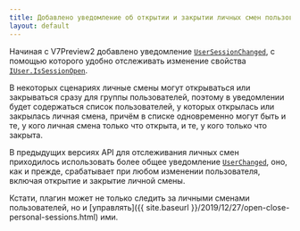 ```yaml
---
title: Добавлено уведомление об открытии и закрытии личных смен пользователей 
layout: default
---
```


Начиная с V7Preview2 добавлено уведомление [`UserSessionChanged`](https://iiko.github.io/front.api.sdk/v7/html/P_Resto_Front_Api_INotificationService_UserSessionChanged.htm), с помощью которого удобно отслеживать изменение свойства [`IUser.IsSessionOpen`](https://iiko.github.io/front.api.sdk/v7/html/P_Resto_Front_Api_Data_Security_IUser_IsSessionOpen.htm).

В некоторых сценариях личные смены могут открываться или закрываться сразу для группы пользователей, поэтому в уведомлении будет содержаться список пользователей, у которых открылась или закрылась личная смена, причём в списке одновременно могут быть и те, у кого личная смена только что открыта, и те, у кого только что закрыта.

В предыдущих версиях API для отслеживания личных смен приходилось использовать более общее уведомление [`UserChanged`](https://iiko.github.io/front.api.sdk/v6/html/P_Resto_Front_Api_INotificationService_UserChanged.htm), оно, как и прежде, срабатывает при любом изменении пользователя, включая открытие и закрытие личной смены.

Кстати, плагин может не только следить за личными сменами пользователей, но и [управлять]({{ site.baseurl }}/2019/12/27/open-close-personal-sessions.html) ими.